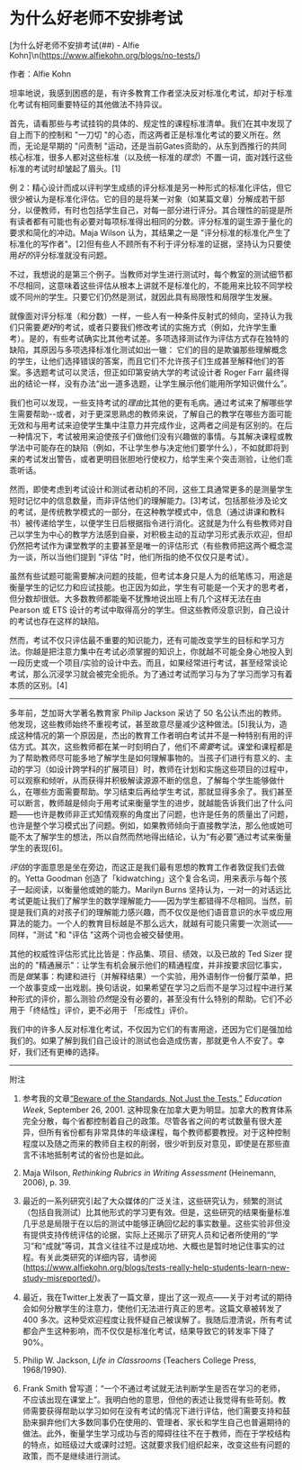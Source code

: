 # 为什么好老师不安排考试

[为什么好老师不安排考试(##) - Alfie Kohn]\n(https://www.alfiekohn.org/blogs/no-tests/)

作者：Alfie Kohn

坦率地说，我感到困惑的是，有许多教育工作者坚决反对标准化考试，却对于标准化考试有相同重要特征的其他做法不持异议。

首先，请看那些与考试挂钩的具体的、规定性的课程标准清单。我们在其中发现了自上而下的控制和 "一刀切 "的心态，而这两者正是标准化考试的要义所在。然而，无论是早期的 "问责制 "运动，还是当前Gates资助的，从东到西推行的共同核心标准，很多人都对这些标准（以及统一标准的*理念*）不置一词，面对践行这些标准的考试时却皱起了眉头。[1]

例 2：精心设计而成以评判学生成绩的评分标准是另一种形式的标准化评估，但它很少被认为是标准化评估。它的目的是将某一对象（如某篇文章）分解成若干部分，以便教师，有时也包括学生自己，对每一部分进行评分。其合理性的前提是所有读者都有可能也有必要对每项标准得出相同的分数。评分标准的诞生源于量化的要求和简化的冲动。Maja Wilson 认为，其结果之一是 "评分标准的标准化产生了标准化的写作者"。[2]但有些人不顾所有不利于评分标准的证据，坚持认为只要使用*好的*评分标准就没有问题。

不过，我想说的是第三个例子。当教师对学生进行测试时，每个教室的测试细节都不尽相同，这意味着这些评估从根本上讲就不是标准化的，不能用来比较不同学校或不同州的学生。只要它们仍然是测试，就因此具有局限性和局限学生发展。

就像面对评分标准（和分数）一样，一些人有一种条件反射式的倾向，坚持认为我们只需要*更好*的考试，或者只要我们修改考试的实施方式（例如，允许学生重考）。是的，有些考试确实比其他考试差。多项选择测试作为评估方式存在独特的缺陷，其原因与多项选择标准化测试如出一辙： 它们的目的是欺骗那些理解概念的学生，让他们选择错误的答案，而且它们不允许孩子们生成甚至解释他们的答案。多选题考试可以灵活，但正如印第安纳大学的考试设计者 Roger Farr 最终得出的结论一样，没有办法“出一道多选题，让学生展示他们能用所学知识做什么”。

我们也可以发现，一些支持考试的*理由*比其他的更有毛病。通过考试来了解哪些学生需要帮助--或者，对于更深思熟虑的教师来说，了解自己的教学在哪些方面可能无效和与用考试来迫使学生集中注意力并完成作业，这两者之间是有区别的。在后一种情况下，考试被用来迫使孩子们做他们没有兴趣做的事情。与其解决课程或教学法中可能存在的缺陷（例如，不让学生参与决定他们要学什么），不如就即将到来的考试发出警告，或者更明目张胆地行使权力，给学生来个突击测验，让他们乖乖听话。

然而，即使考虑到考试设计和测试者动机的不同，这些工具通常更多的是测量学生短时记忆中的信息数量，而非评估他们的理解能力。[3]考试，包括那些涉及论文的考试，是传统教学模式的一部分，在这种教学模式中，信息（通过讲课和教科书）被传递给学生，以便学生日后根据指令进行消化。这就是为什么有些教师对自己以学生为中心的教学方法感到自豪，对积极主动的互动学习形式表示欢迎，但却仍然把考试作为课堂教学的主要甚至是唯一的评估形式（有些教师把这两个概念混为一谈，所以当他们提到 "评估 "时，他们所指的绝不仅仅只是考试）。

虽然有些试题可能需要解决问题的技能，但考试本身只是人为的纸笔练习，用途是衡量学生的记忆力和应试技能。也正因为如此，学生有可能是一个天才的思考者，但分数却很低。大多数教师都能毫不犹豫地说出班上有几个这样无法在由 Pearson 或 ETS 设计的考试中取得高分的学生。但这些教师没意识到，自己设计的考试也存在这样的缺陷。

然而，考试不仅只评估最不重要的知识能力，还有可能改变学生的目标和学习方法。你越是把注意力集中在考试必须掌握的知识上，你就越不可能全身心地投入到一段历史或一个项目/实验的设计中去。而且，如果经常进行考试，甚至经常谈论考试，那么沉浸学习就会被完全扼杀。为了通过考试而学习与为了学习而学习有着本质的区别。[4]

*****

多年前，芝加哥大学著名教育家 Philip Jackson 采访了 50 名公认杰出的教师。他发现，这些教师始终不重视考试，甚至故意尽量减少这种做法。[5]我认为，造成这种情况的第一个原因是，杰出的教育工作者明白考试并不是一种特别有用的评估方式。其次，这些教师都在某一时刻明白了，他们不*需要*考试。课堂和课程都是为了帮助教师尽可能多地了解学生是如何理解事物的。当孩子们进行有意义的、主动的学习（如设计跨学科的扩展项目）时，教师在计划和实施这些项目的过程中，可以观察和倾听，从而获得并积极解读源源不断的信息，了解每个学生能够做什么，在哪些方面需要帮助。学习结束后再给学生考试，那就显得多余了。我们甚至可以断言，教师越是倾向于用考试来衡量学生的进步，就越能告诉我们出了什么问题——也许是教师非正式知情观察的角度出了问题，也许是任务的质量出了问题，也许是整个学习模式出了问题。例如，如果教师倾向于直接教学法，那么他或她可能不太了解学生的想法，所以自然而然地得出结论，认为“有必要”通过考试来衡量学生的表现[6]。

*评估*的字面意思是坐在旁边，而这正是我们最有思想的教育工作者敦促我们去做的。Yetta Goodman 创造了「kidwatching」这个复合名词，用来表示与每个孩子一起阅读，以衡量他或她的能力。Marilyn Burns 坚持认为，一对一的对话远比考试更能让我们了解学生的数学理解能力——因为学生都错得不尽相同。当然，前提是我们真的对孩子们的理解能力感兴趣，而不仅仅是他们语音意识的水平或应用算法的能力。一个人的教育目标越是不那么远大，就越有可能只需要一次测试——同样，"测试 "和 "评估 "这两个词也会被交替使用。

其他的权威性评估形式比比皆是：作品集、项目、绩效，以及已故的 Ted Sizer 提出的的 "精通展示"：让学生有机会展示他们的精通程度，并非按要求回忆事实，而是*做*某事：构建和进行（并解释结果）一个实验，用外语制作一份餐厅菜单，把一个故事变成一出戏剧。换句话说，如果希望在学习之后而不是学习过程中进行某种形式的评价，那么测验*仍然*是没有必要的，甚至没有什么特别的帮助。它们不必用于「终结性」评价，更不必用于 「形成性」评价。

我们中的许多人反对标准化考试，不仅因为它们的有害用途，还因为它们是强加给我们的。如果了解到我们自己设计的测试也会造成伤害，那就更令人不安了。幸好，我们还有更棒的选择。

------

附注

1. 参考我的文章[“Beware of the Standards, Not Just the Tests,”](https://www.alfiekohn.org/article/beware-standards-just-tests/) *Education Week*, September 26, 2001. 这种现象在加拿大更为明显。加拿大的教育体系完全分散，每个省都控制着自己的政策。尽管各省之间的考试数量有很大差异，但所有省份都有非常具体的年级课程，每个教师都要教授。对于这种控制程度以及随之而来的教师自主权的削弱，很少听到反对意见，即使是在那些直言不讳地抵制考试的省份也是如此。

2. Maja Wilson, *Rethinking Rubrics in Writing Assessment* (Heinemann, 2006), p. 39.

3. 最近的一系列研究引起了大众媒体的广泛关注，这些研究认为，频繁的测试（包括自我测试）比其他形式的学习更有效。但是，这些研究的结果衡量标准几乎总是局限于在以后的测试中能够正确回忆起的事实数量。这些实验非但没有提供支持传统评估的论据，实际上还揭示了研究人员和记者所使用的“学习”和“成就”等词，其含义往往不过是成功地、大概也是暂时地记住事实的过程。有关此类研究的详细内容，请参阅(https://www.alfiekohn.org/blogs/tests-really-help-students-learn-new-study-misreported/)。

4. 最近，我在Twitter上发表了一篇文章，提出了这一观点——关于对考试的期待会如何分散学生的注意力，使他们无法进行真正的思考。这篇文章被转发了 400 多次。这种受欢迎程度让我怀疑自己被误解了。我随后澄清说，所有考试都会产生这种影响，而不仅仅是标准化考试，结果导致它的转发率下降了 90%。

5. Philip W. Jackson, *Life in Classrooms* (Teachers College Press, 1968/1990).

6. Frank Smith 曾写道：“一个不通过考试就无法判断学生是否在学习的老师，不应该出现在课堂上”。我明白他的意思，但他的表述让我觉得有些苛刻。教师需要获得帮助以学习如何在没有考试的情况下进行评估，他们需要支持和鼓励来摒弃他们大多数同事仍在使用的、管理者、家长和学生自己也普遍期待的做法。此外，衡量学生学习成功与否的障碍往往不在于教师，而在于学校结构的特点，如班级过大或课时过短。这就要求我们组织起来，改变这些有问题的政策，而不是继续进行测试。